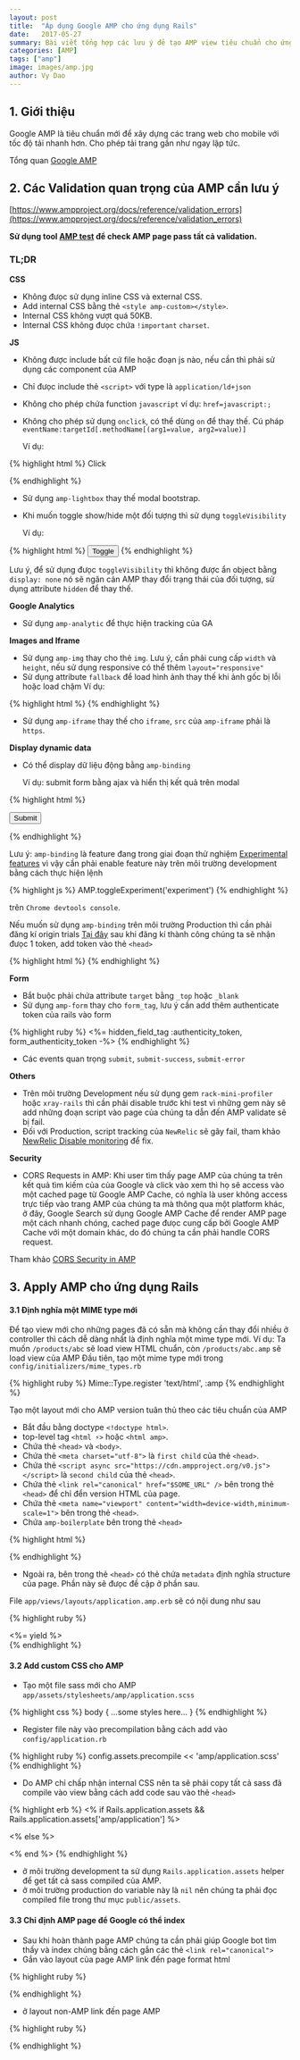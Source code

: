 ```yaml
---
layout: post
title:  "Áp dụng Google AMP cho ứng dụng Rails"
date:   2017-05-27
summary: Bài viết tổng hợp các lưu ý đẻ tạo AMP view tiêu chuẩn cho ứng dụng Rails
categories: [AMP]
tags: ["amp"]
image: images/amp.jpg
author: Vy Dao
---
```


## 1. Giới thiệu
Google AMP là tiêu chuẩn mới để xây dựng các trang web cho mobile với tốc độ tải nhanh hơn. Cho phép tải trang gần như ngay lập tức.

Tổng quan [Google AMP](https://www.ampproject.org/)

## 2. Các Validation quan trọng của AMP cần lưu ý

[https://www.ampproject.org/docs/reference/validation_errors](https://www.ampproject.org/docs/reference/validation_errors)

**Sử dụng tool [AMP test](https://search.google.com/search-console/amp) để check AMP page pass tất cả validation.**

### TL;DR

**CSS**

- Không đưọc sử dụng inline CSS và external CSS.
- Add internal CSS bằng thẻ `<style amp-custom></style>`.
- Internal CSS không vượt quá 50KB.
- Internal CSS không đưọc chứa `!important` `charset`.

**JS**

- Không được include bất cứ file hoặc đoạn js nào, nếu cần thì phải sử dụng các component của AMP
- Chỉ đưọc include thẻ `<script>` với type là `application/ld+json`
- Không cho phép chứa function `javascript` ví dụ: `href=javascript:;`
- Không cho phép sử dụng `onclick`, có thể dùng `on` để thay thế. Cú pháp `eventName:targetId[.methodName[(arg1=value, arg2=value)]`

  Ví dụ:

{% highlight html %}
<a on="tap:targetForm.hide">Click</a>
<form id="targetForm" on="submit.modal-id.show"></form>
{% endhighlight %}

- Sử dụng `amp-lightbox` thay thế modal bootstrap.
- Khi muốn toggle show/hide một đối tượng thì sử dụng `toggleVisibility`

  Ví dụ:

{% highlight html %}
<button on="tap:targetForm.toggleVisibility">Toggle</button>
{% endhighlight %}

  Lưu ý, để sử dụng đưọc `toggleVisibility` thì không được ẩn object bằng `display: none` nó sẽ ngăn cản AMP thay đổi trạng thái của đối tượng, sử dụng attribute `hidden` để thay thế.

**Google Analytics**
- Sử dụng `amp-analytic` để thực hiện tracking của GA

**Images and Iframe**
- Sử dụng `amp-img` thay cho thẻ `img`. Lưu ý, cần phải cung cấp `width` và `height`, nếu sử dụng responsive có thể thêm `layout="responsive"`
- Sử dụng attribute `fallback` để load hình ảnh thay thế khi ảnh gốc bị lỗi hoặc load chậm
  Ví dụ:

{% highlight html %}
<amp-img alt="Mountains"
width="550"
height="368"
src="images/mountains.webp">
<amp-img alt="Mountains"
  fallback
  width="550"
  height="368"
  src="images/mountains.jpg"></amp-img>
</amp-img>
{% endhighlight %}

- Sử dụng `amp-iframe` thay thế cho `iframe`, `src` của `amp-iframe` phải là `https`.

**Display dynamic data**
- Có thể display dữ liệu động bằng `amp-binding`

  Ví dụ: submit form bằng ajax và hiển thị kết quả trên modal

{% highlight html %}
<form on="submit-success:targetLightbox, AMP.setState({ formResponse: event.response })">
  <button type="submit">Submit</button>
</form>

<amp-lightbox id="targetLightbox" layout="nodisplay">
  <div class="lightbox">
    <amp-img src="my-full-image.jpg" width=300 height=800 on="tap:my-lightbox.close">
    <p [text]="formResponse.mesage"></p>
    <p [text]="formResponse.status"></p>
  </div>
</amp-lightbox>
{% endhighlight %}

  Lưu ý: `amp-binding` là feature đang trong giai đoạn thử nghiệm [Experimental features](https://ư.ampproject.org/dóc/refernce/experimental) vì vậy cần phải enable feature này trên môi trường development bằng cách thực hiện lệnh

{% highlight js %}
      AMP.toggleExperiment('experiment')
{% endhighlight %}

  trên `Chrome devtools console`.

  Nếu muốn sử dụng `amp-binding` trên môi trường Production thì cần phải đăng kí origin trials [Tại đây](https://dóc.google.com/a/google.com/forms/d/e/1FAIpQLSfGCAjUU4pDu84Sclw6wjGVDiFJhVr61pYTMehIt6ẽ4ửm1Q/viewform) sau khi đăng kí thành công chúng ta sẽ nhận đưọc 1 token, add token vào thẻ `<head>`

{% highlight html %}
<meta name="amp-experiment-token" content="HfmyLgNLmblRg3Alqy164Vywr">
{% endhighlight %}

**Form**
- Bắt buộc phải chứa attribute `target` bằng `_top` hoặc `_blank`
- Sử dụng `amp-form` thay cho `form_tag`, lưu ý cần add thêm authenticate token của rails vào form

{% highlight ruby %}
<%= hidden_field_tag :authenticity_token, form_authenticity_token -%>
{% endhighlight %}

- Các events quan trọng `submit`, `submit-success`, `submit-error`

**Others**
- Trên môi trường Development nếu sử dụng gem `rack-mini-profiler` hoặc `xray-rails` thì cần phải disable trước khi test vì những gem này sẽ add những đoạn script vào page của chúng ta dẫn đến AMP validate sẽ bị fail.
- Đối với Production, script tracking của `NewRelic` sẽ gây fail, tham khảo [NewRelic Disable monitoring](https://docs.newrelic.com/docs/browser/new-relic-browser/installation-configuration/disable-browser-monitoring-specific-pages) để fix.

**Security**
- CORS Requests in AMP: Khi user tìm thấy page AMP của chúng ta trên kết quả tìm kiếm của của Google và click vào xem thì họ sẽ access vào một cached page từ Google AMP Cache, có nghĩa là user không access trực tiếp vào trang AMP của chúng ta mà thông qua một platform khác, ở đây, Google Search sử dụng Google AMP Cache để render AMP page một cách nhanh chóng, cached page đưọc cung cấp bởi Google AMP Cache với một domain khác, do đó chúng ta cần phải handle CORS request.

Tham khảo [CORS Security in AMP](https://github.com/ampproject/amphtml/blob/master/spec/amp-cors-requests.md)

## 3. Apply AMP cho ứng dụng Rails

#### 3.1 Định nghĩa một MIME type mới

Để tạo view mới cho những pages đã có sẵn mà không cần thay đổi nhiều ở controller thì cách dễ dàng nhất là định nghĩa một mime type mới.
Ví dụ: Ta muốn `/products/abc` sẽ load view HTML chuẩn, còn `/products/abc.amp` sẽ load view của AMP
Đầu tiên, tạo một mime type mới trong `config/initializers/mime_types.rb`

{% highlight ruby %}
Mime::Type.register 'text/html', :amp
{% endhighlight %}

Tạo một layout mới cho AMP version tuân thủ theo các tiêu chuẩn của AMP

- Bắt đầu bằng doctype `<!doctype html>`.
- top-level tag `<html ⚡>` hoặc `<html amp>`.
- Chứa thẻ `<head>` và `<body>`.
- Chứa thẻ `<meta charset="utf-8">` là `first child` của thẻ `<head>`.
- Chứa thẻ `<script async src="https://cdn.ampproject.org/v0.js"></script>` là `second child` của thẻ `<head>`.
- Chứa thẻ `<link rel="canonical" href="$SOME_URL" />` bên trong thẻ `<head>` để chỉ đển version HTML của page.
- Chứa thẻ `<meta name="viewport" content="width=device-width,minimum-scale=1">` bên trong thẻ `<head>`.
- Chứa `amp-boilerplate` bên trong thẻ `<head>`

{% highlight html %}
<style amp-boilerplate>body{-webkit-animation:-amp-start 8s steps(1,end) 0s 1 normal both;-moz-animation:-amp-start 8s steps(1,end) 0s 1 normal both;-ms-animation:-amp-start 8s steps(1,end) 0s 1 normal both;animation:-amp-start 8s steps(1,end) 0s 1 normal both}@-webkit-keyframes -amp-start{from{visibility:hidden}to{visibility:visible}}@-moz-keyframes -amp-start{from{visibility:hidden}to{visibility:visible}}@-ms-keyframes -amp-start{from{visibility:hidden}to{visibility:visible}}@-o-keyframes -amp-start{from{visibility:hidden}to{visibility:visible}}@keyframes -amp-start{from{visibility:hidden}to{visibility:visible}}</style><noscript><style amp-boilerplate>body{-webkit-animation:none;-moz-animation:none;-ms-animation:none;animation:none}</style></noscript>
{% endhighlight %}

- Ngoài ra, bên trong thẻ `<head>` có thẻ chứa `metadata` định nghĩa structure của page. Phần này sẽ đưọc đề cập ở phần sau.

File `app/views/layouts/application.amp.erb` sẽ có nội dung như sau

{% highlight ruby %}
  <!doctype html>
  <html ⚡>
    <head>
      <meta charset="utf-8">
      <script async src="https://cdn.ampproject.org/v0.js"></script>
      <link rel="canonical" href="<%= url_for(format: :html, only_path: false) %>" >
      <meta name="viewport" content="width=device-width,minimum-scale=1,initial-scale=1">
      <style amp-boilerplate>body{-webkit-animation:-amp-start 8s steps(1,end) 0s 1 normal both;-moz-animation:-amp-start 8s steps(1,end) 0s 1 normal both;-ms-animation:-amp-start 8s steps(1,end) 0s 1 normal both;animation:-amp-start 8s steps(1,end) 0s 1 normal both}@-webkit-keyframes -amp-start{from{visibility:hidden}to{visibility:visible}}@-moz-keyframes -amp-start{from{visibility:hidden}to{visibility:visible}}@-ms-keyframes -amp-start{from{visibility:hidden}to{visibility:visible}}@-o-keyframes -amp-start{from{visibility:hidden}to{visibility:visible}}@keyframes -amp-start{from{visibility:hidden}to{visibility:visible}}</style><noscript><style amp-boilerplate>body{-webkit-animation:none;-moz-animation:none;-ms-animation:none;animation:none}</style></noscript>
    </head>
    <body>
      <div class="amp">
        <%= yield %>
      </div>
    </body>
  </html>
{% endhighlight %}

#### 3.2 Add custom CSS cho AMP

- Tạo một file sass mới cho AMP `app/assets/stylesheets/amp/application.scss`

{% highlight css %}
  body {
    ...some styles here...
  }
{% endhighlight %}

- Register file này vào precompilation bằng cách add vào `config/application.rb`

{% highlight ruby %}
  config.assets.precompile << 'amp/application.scss'
{% endhighlight %}

- Do AMP chỉ chấp nhận internal CSS nên ta sẽ phải copy tất cả sass đã compile vào view bằng cách add code sau vào thẻ `<head>`

{% highlight erb %}
<% if Rails.application.assets && Rails.application.assets['amp/application'] %>
  <style amp-custom><%= Rails.application.assets['amp/application'].to_s.html_safe %></style>
<% else %>
  <style amp-custom><%= File.read "#{Rails.root}/public#{stylesheet_path('amp/application', host: nil)}" %></style>
<% end %>
{% endhighlight %}

- ở môi trường development ta sử dụng `Rails.application.assets` helper để get tất cả sass compiled của AMP.
- ở môi trường production do variable này là `nil` nên chúng ta phải đọc compiled file trong thư mục `public/assets`.

#### 3.3 Chỉ định AMP page để Google có thể index
- Sau khi hoàn thành page AMP chúng ta cần phải giúp Google bot tìm thấy và index chúng bằng cách gắn các thẻ `<link rel="canonical">`
- Gắn vào layout của page AMP link đến page format html

{% highlight ruby %}
  <link rel="canonical" href="<%= url_for(format: :html, only_path: false) %>" >
{% endhighlight %}

- ở layout non-AMP link đến page AMP

{% highlight ruby %}
  <link rel="amphtml" href="<%= url_for(format: :amp, only_path: false) %>" >
{% endhighlight %}

